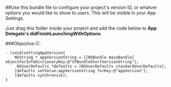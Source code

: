 ##Use this bundle file to configure your project's version ID, or whatver options you would like to show to users. This will be visible in your App Settings. 


Just drag this folder inside your project and add the code below to **App Delegate's didFinishLaunchingWithOptions**

###Objective-C:


    - (void)settingAppVersion{
        NSString * appVersionString = [[NSBundle mainBundle] objectForInfoDictionaryKey:@"CFBundleShortVersionString"];
         NSUserDefaults *defaults = [NSUserDefaults standardUserDefaults];
        [defaults setValue:appVersionString forKey:@"appVersion"];
        [defaults synchronize];
    }

